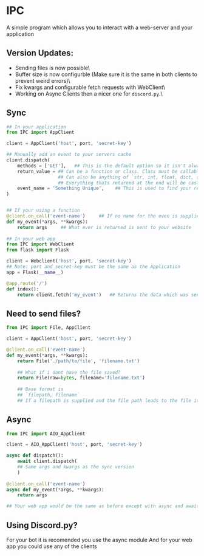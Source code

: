 # IPC
A simple program which allows you to interact with a web-server and your application

## Version Updates:
- Sending files is now possible\
- Buffer size is now configurble (Make sure it is the same in both clients to prevent weird errors)\
- Fix kwargs and configurable fetch requests with WebClient\
- Working on Async Clients then a nicer one for `discord.py`.\


## Sync
```py
## In your application
from IPC import AppClient

client = AppClient('host', port, 'secret-key')

## Manually add an event to your servers cache
client.dispatch(
    methods = ['GET'],   ## This is the default option so it isn't always required
    return_value = ## Can be a function or class. Class must be callable else it will raise an error
                   ## Can also be anything of `str, int, float, dict, set [Might be buggy], tuple, list etc...`
                   ## Everything thats returned at the end will be casted as a string so it can be encoded - WARNING
    event_name = 'Something Unique',    ## This is used to find your return value and send it to your web app
)


## If your using a function
@client.on_call('event-name')     ## If no name for the even is supplied the function's name becomes the event name
def my_event(*args, **kwargs):
    return args     ## What ever is returned is sent to your website
    
## In your web app
from IPC import WebClient
from flask import Flask

client = Webclient('host', port, 'secret-key')
## Note: port and secret-key must be the same as the Application
app = Flask(__name__)

@app.route('/')
def index():
    return client.fetch('my_event')   ## Returns the data which was sent from your application
```

## Need to send files?
```py
from IPC import File, AppClient

client = AppClient('host', port, 'secret-key')

@client.on_call('event-name')  
def my_event(*args, **kwargs):
    return File('./path/to/file', 'filename.txt')
    
    ## What if i dont have the file saved?
    return File(raw=bytes, filename='filename.txt')
    
    ## Base format is
    ## `filepath, filename`
    ## If a filepath is supplied and the file path leads to the file itself the filename wont be required
```

## Async

```py
from IPC import AIO_AppClient

client = AIO_AppClient('host', port, 'secret-key')

async def dispatch():
    await client.dispatch(
    ## Same args and kwargs as the sync version
    )
    
@client.on_call('event-name')     
async def my_event(*args, **kwargs):
    return args

## Your web app would be the same as before except with async and await infront of each function
```

## Using Discord.py?
For your bot it is recomended you use the async module
And for your web app you could use any of the clients
